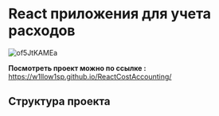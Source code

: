 # React приложения для учета расходов

![of5JtKAMEa](https://user-images.githubusercontent.com/98582981/201110124-b09a1894-f713-4b88-bf5f-5d729a3b3217.gif)

**Посмотреть проект можно по ссылке :** https://w1llow1sp.github.io/ReactCostAccounting/

## Структура проекта
